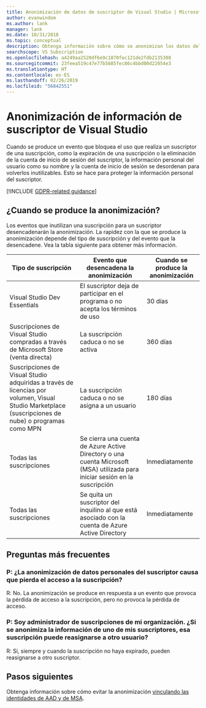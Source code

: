 ```yaml
---
title: Anonimización de datos de suscriptor de Visual Studio | Microsoft Docs
author: evanwindom
ms.author: lank
manager: lank
ms.date: 10/31/2018
ms.topic: conceptual
description: Obtenga información sobre cómo se anonimizan los datos del suscriptor cuando se pierde el acceso a las suscripciones.
searchscope: VS Subscription
ms.openlocfilehash: a4249aa2520df6e9c1870fec121de2fdb2135308
ms.sourcegitcommit: 23feea519c47e77b5685fec86c4bbd00d22054e3
ms.translationtype: HT
ms.contentlocale: es-ES
ms.lasthandoff: 02/26/2019
ms.locfileid: "56842551"
---
```

# <a name="anonymization-of-visual-studio-subscriber-information"></a>Anonimización de información de suscriptor de Visual Studio

Cuando se produce un evento que bloquea el uso que realiza un suscriptor de una suscripción, como la expiración de una suscripción o la eliminación de la cuenta de inicio de sesión del suscriptor, la información personal del usuario como su nombre y la cuenta de inicio de sesión se desordenan para volverlos inutilizables.  Esto se hace para proteger la información personal del suscriptor.

[!INCLUDE [GDPR-related guidance](includes/gdpr-intro-sentence.md)]

## <a name="when-does-anonymization-occur"></a>¿Cuando se produce la anonimización?

Los eventos que inutilizan una suscripción para un suscriptor desencadenarán la anonimización.  La rapidez con la que se produce la anonimización depende del tipo de suscripción y del evento que la desencadene. Vea la tabla siguiente para obtener más información.

| Tipo de suscripción                                                                                                                       | Evento que desencadena la anonimización                                                                                                     | Cuando se produce la anonimización |
|-----------------------------------------------------------------------------------------------------------------------------------------|------------------------------------------------------------------------------------------------------------|---------------------------|
| Visual Studio Dev Essentials                                                                                                            | El suscriptor deja de participar en el programa o no acepta los términos de uso                                    | 30 días               |
| Suscripciones de Visual Studio compradas a través de Microsoft Store (venta directa)                                                                      | La suscripción caduca o no se activa                                                                   | 360 días                  |
| Suscripciones de Visual Studio adquiridas a través de licencias por volumen, Visual Studio Marketplace (suscripciones de nube) o programas como MPN | La suscripción caduca o no se asigna a un usuario                                                          | 180 días                  |
| Todas las suscripciones                                                                                                                       | Se cierra una cuenta de Azure Active Directory o una cuenta Microsoft (MSA) utilizada para iniciar sesión en la suscripción | Inmediatamente               |
| Todas las suscripciones                                                                                                                       | Se quita un suscriptor del inquilino al que está asociado con la cuenta de Azure Active Directory                                | Inmediatamente               |

## <a name="faq"></a>Preguntas más frecuentes

### <a name="q--does-the-anonymization-of-the-subscribers-personal-information-cause-them-to-lose-access-to-the-subscription"></a>P:  ¿La anonimización de datos personales del suscriptor causa que pierda el acceso a la suscripción?
R:  No.  La anonimización se produce en respuesta a un evento que provoca la pérdida de acceso a la suscripción, pero no provoca la pérdida de acceso.

### <a name="q--im-an-administrator-for-my-organizations-subscriptions--if-one-of-my-subscribers-information-is-anonymized-can-that-subscription-be-reassigned-to-another-user"></a>P:  Soy administrador de suscripciones de mi organización.  ¿Si se anonimiza la información de uno de mis suscriptores, esa suscripción puede reasignarse a otro usuario?
R:  Sí, siempre y cuando la suscripción no haya expirado, pueden reasignarse a otro suscriptor.

## <a name="next-steps"></a>Pasos siguientes

Obtenga información sobre cómo evitar la anonimización [vinculando las identidades de AAD y de MSA](/azure/active-directory/b2b/add-users-administrator).
